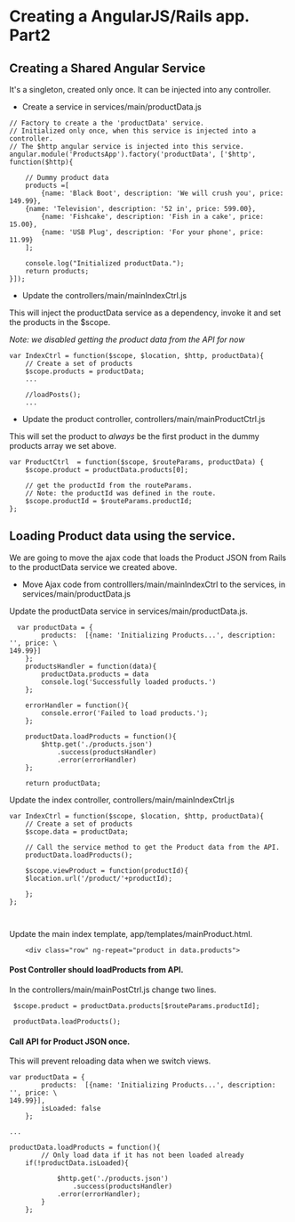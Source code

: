 # Creating a AngularJS/Rails app. Part2


## Creating a Shared Angular Service

It's a singleton, created only once. It can be injected into any controller.


* Create a service in services/main/productData.js

```
// Factory to create a the 'productData' service.                               
// Initialized only once, when this service is injected into a controller.      
// The $http angular service is injected into this service.                     
angular.module('ProductsApp').factory('productData', ['$http', function($http){

    // Dummy product data                                                       
    products =[
        {name: 'Black Boot', description: 'We will crush you', price: 149.99},
	{name: 'Television', description: '52 in', price: 599.00},
        {name: 'Fishcake', description: 'Fish in a cake', price: 15.00},
        {name: 'USB Plug', description: 'For your phone', price: 11.99}
    ];

    console.log("Initialized productData.");
    return products;
}]);
```
* Update the controllers/main/mainIndexCtrl.js

This will inject the productData service as a dependency, invoke it and set the products in the $scope. 

_Note: we disabled getting the product data from the API for now_

```
var IndexCtrl = function($scope, $location, $http, productData){
    // Create a set of products                                                 
    $scope.products = productData;
    ...
    
    //loadPosts();
    ...
```
* Update the product controller, controllers/main/mainProductCtrl.js 

This will set the product to _always_ be the first product in the dummy products array we set above.

```
var ProductCtrl  = function($scope, $routeParams, productData) {
    $scope.product = productData.products[0];

    // get the productId from the routeParams.                                  
    // Note: the productId was defined in the route.                            
    $scope.productId = $routeParams.productId;
};
```

## Loading Product data using the service.
We are going to move the ajax code that loads the Product JSON from Rails to the productData service we created above. 

* Move Ajax code from controlllers/main/mainIndexCtrl to the services, in services/main/productData.js

Update the productData service in services/main/productData.js.


```
  var productData = {
        products:  [{name: 'Initializing Products...', description: '', price: \
149.99}]
    };
    productsHandler = function(data){
        productData.products = data
        console.log('Successfully loaded products.')
    };

    errorHandler = function(){
        console.error('Failed to load products.');
    };

    productData.loadProducts = function(){
        $http.get('./products.json')
            .success(productsHandler)
            .error(errorHandler)
    };

    return productData;

``` 

Update the index controller, controllers/main/mainIndexCtrl.js  

```
var IndexCtrl = function($scope, $location, $http, productData){
    // Create a set of products                                                 
    $scope.data = productData;

    // Call the service method to get the Product data from the API.            
    productData.loadProducts();

    $scope.viewProduct = function(productId){
	$location.url('/product/'+productId);

    };
};



```

Update the main index template, app/templates/mainProduct.html.

```
	<div class="row" ng-repeat="product in data.products">
```


#### Post Controller should loadProducts from API.
In the controllers/main/mainPostCtrl.js change two lines.


```
 $scope.product = productData.products[$routeParams.productId];

 productData.loadProducts();
```

#### Call API for Product JSON once.
This will prevent reloading data when we switch views.

```
var productData = {
        products:  [{name: 'Initializing Products...', description: '', price: \
149.99}],
        isLoaded: false
    };
    
...
    
productData.loadProducts = function(){
        // Only load data if it has not been loaded already                     
	if(!productData.isLoaded){

            $http.get('./products.json')
                .success(productsHandler)
	        .error(errorHandler);
        }
    };
```